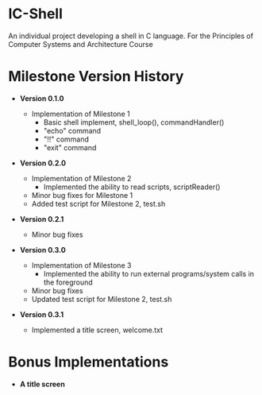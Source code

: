 # IC-Shell

An individual project developing a shell in C language. For the Principles of Computer Systems and Architecture Course


# Milestone Version History #

* __Version 0.1.0__
    * Implementation of Milestone 1
       * Basic shell implement, shell_loop(), commandHandler()
       * "echo" command
       * "!!" command
       * "exit" command

* __Version 0.2.0__
  * Implementation of Milestone 2
    * Implemented the ability to read scripts, scriptReader()
  * Minor bug fixes for Milestone 1
  * Added test script for Milestone 2, test.sh

* __Version 0.2.1__
  * Minor bug fixes

* __Version 0.3.0__
  * Implementation of Milestone 3
    * Implemented the ability to run external programs/system calls in the foreground
  * Minor bug fixes
  * Updated test script for Milestone 2, test.sh

* __Version 0.3.1__
  * Implemented a title screen, welcome.txt

# Bonus Implementations #

* __A title screen__

